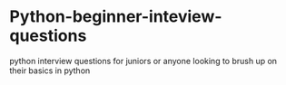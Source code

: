 # Python-beginner-inteview-questions
python interview questions for juniors or anyone looking to brush up on their basics in python
